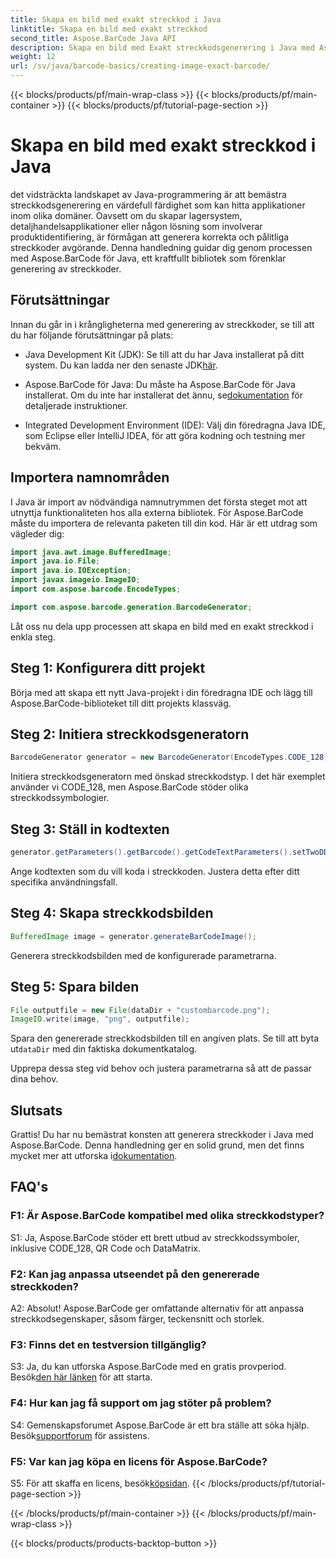 ```yaml
---
title: Skapa en bild med exakt streckkod i Java
linktitle: Skapa en bild med exakt streckkod
second_title: Aspose.BarCode Java API
description: Skapa en bild med Exakt streckkodsgenerering i Java med Aspose.BarCode. Skapa enkelt anpassade streckkoder. Utforska dokumentation, ladda ner och få support.
weight: 12
url: /sv/java/barcode-basics/creating-image-exact-barcode/
---
```


{{< blocks/products/pf/main-wrap-class >}}
{{< blocks/products/pf/main-container >}}
{{< blocks/products/pf/tutorial-page-section >}}

# Skapa en bild med exakt streckkod i Java

det vidsträckta landskapet av Java-programmering är att bemästra streckkodsgenerering en värdefull färdighet som kan hitta applikationer inom olika domäner. Oavsett om du skapar lagersystem, detaljhandelsapplikationer eller någon lösning som involverar produktidentifiering, är förmågan att generera korrekta och pålitliga streckkoder avgörande. Denna handledning guidar dig genom processen med Aspose.BarCode för Java, ett kraftfullt bibliotek som förenklar generering av streckkoder.

## Förutsättningar

Innan du går in i krångligheterna med generering av streckkoder, se till att du har följande förutsättningar på plats:

-  Java Development Kit (JDK): Se till att du har Java installerat på ditt system. Du kan ladda ner den senaste JDK[här](https://www.oracle.com/java/technologies/javase-downloads.html).

-  Aspose.BarCode för Java: Du måste ha Aspose.BarCode för Java installerat. Om du inte har installerat det ännu, se[dokumentation](https://reference.aspose.com/barcode/java/) för detaljerade instruktioner.

- Integrated Development Environment (IDE): Välj din föredragna Java IDE, som Eclipse eller IntelliJ IDEA, för att göra kodning och testning mer bekväm.

## Importera namnområden

I Java är import av nödvändiga namnutrymmen det första steget mot att utnyttja funktionaliteten hos alla externa bibliotek. För Aspose.BarCode måste du importera de relevanta paketen till din kod. Här är ett utdrag som vägleder dig:

```java
import java.awt.image.BufferedImage;
import java.io.File;
import java.io.IOException;
import javax.imageio.ImageIO;
import com.aspose.barcode.EncodeTypes;

import com.aspose.barcode.generation.BarcodeGenerator;
```

Låt oss nu dela upp processen att skapa en bild med en exakt streckkod i enkla steg.

## Steg 1: Konfigurera ditt projekt

Börja med att skapa ett nytt Java-projekt i din föredragna IDE och lägg till Aspose.BarCode-biblioteket till ditt projekts klassväg.

## Steg 2: Initiera streckkodsgeneratorn

```java
BarcodeGenerator generator = new BarcodeGenerator(EncodeTypes.CODE_128);
```

Initiera streckkodsgeneratorn med önskad streckkodstyp. I det här exemplet använder vi CODE_128, men Aspose.BarCode stöder olika streckkodssymbologier.

## Steg 3: Ställ in kodtexten

```java
generator.getParameters().getBarcode().getCodeTextParameters().setTwoDDisplayText("123456");
```

Ange kodtexten som du vill koda i streckkoden. Justera detta efter ditt specifika användningsfall.

## Steg 4: Skapa streckkodsbilden

```java
BufferedImage image = generator.generateBarCodeImage();
```

Generera streckkodsbilden med de konfigurerade parametrarna.

## Steg 5: Spara bilden

```java
File outputfile = new File(dataDir + "custombarcode.png");
ImageIO.write(image, "png", outputfile);
```

 Spara den genererade streckkodsbilden till en angiven plats. Se till att byta ut`dataDir` med din faktiska dokumentkatalog.

Upprepa dessa steg vid behov och justera parametrarna så att de passar dina behov.

## Slutsats

 Grattis! Du har nu bemästrat konsten att generera streckkoder i Java med Aspose.BarCode. Denna handledning ger en solid grund, men det finns mycket mer att utforska i[dokumentation](https://reference.aspose.com/barcode/java/).

## FAQ's

### F1: Är Aspose.BarCode kompatibel med olika streckkodstyper?

S1: Ja, Aspose.BarCode stöder ett brett utbud av streckkodssymboler, inklusive CODE_128, QR Code och DataMatrix.

### F2: Kan jag anpassa utseendet på den genererade streckkoden?

A2: Absolut! Aspose.BarCode ger omfattande alternativ för att anpassa streckkodsegenskaper, såsom färger, teckensnitt och storlek.

### F3: Finns det en testversion tillgänglig?

 S3: Ja, du kan utforska Aspose.BarCode med en gratis provperiod. Besök[den här länken](https://releases.aspose.com/) för att starta.

### F4: Hur kan jag få support om jag stöter på problem?

 S4: Gemenskapsforumet Aspose.BarCode är ett bra ställe att söka hjälp. Besök[supportforum](https://forum.aspose.com/c/barcode/13) för assistens.

### F5: Var kan jag köpa en licens för Aspose.BarCode?

 S5: För att skaffa en licens, besök[köpsidan](https://purchase.aspose.com/buy).
{{< /blocks/products/pf/tutorial-page-section >}}

{{< /blocks/products/pf/main-container >}}
{{< /blocks/products/pf/main-wrap-class >}}

{{< blocks/products/products-backtop-button >}}
